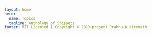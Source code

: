```yaml
---
layout: home
hero:
  name: Topics
  tagline: Anthology of Snippets
footer: MIT Licensed | Copyright © 2020-present Prabhu K Hiremath
---
```


<script setup>
import Cards from './components/Cards.vue'
</script>

<Cards />
